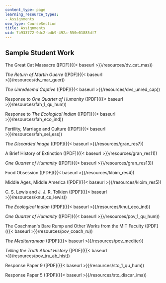 ```yaml
---
content_type: page
learning_resource_types:
- Assignments
ocw_type: CourseSection
title: Assignments
uid: 7b933772-9dc2-bdb9-492a-550e01885df7
---
```


Sample Student Work
-------------------

The Great Cat Massacre ([PDF]({{< baseurl >}}/resources/dv_cat_mas))

_The Return of Martin Guerre_ ([PDF]({{< baseurl >}}/resources/dv_mar_guer))

_The Unredeemd Captive_ ([PDF]({{< baseurl >}}/resources/dvs_unred_cap))

Response to _One Quarter of Humanity_ ([PDF]({{< baseurl >}}/resources/fah_1_qu_hum))

Response to _The Ecological Indian_ ([PDF]({{< baseurl >}}/resources/fah_eco_ind))

Fertility, Marriage and Culture ([PDF]({{< baseurl >}}/resources/fah_sel_ess))

_The Discarded Image_ ([PDF]({{< baseurl >}}/resources/gran_res7))

A Brief History of Extinction ([PDF]({{< baseurl >}}/resources/gran_res11))

_One Quarter of Humanity_ ([PDF]({{< baseurl >}}/resources/gran_res13))

Food Obsession ([PDF]({{< baseurl >}}/resources/kloim_res4))

Middle Ages, Middle America ([PDF]({{< baseurl >}}/resources/kloim_res5))

C. S. Lewis and J. J. R. Tolkien ([PDF]({{< baseurl >}}/resources/knut_cs_lewis))

_The Ecological Indian_ ([PDF]({{< baseurl >}}/resources/knut_eco_ind))

_One Quarter of Humanity_ ([PDF]({{< baseurl >}}/resources/pov_1_qu_hum))

The Coachman's Bare Rump and Other Works from the MIT Faculty ([PDF]({{< baseurl >}}/resources/pov_coach_ru))

_The Mediterranean_ ([PDF]({{< baseurl >}}/resources/pov_mediter))

_Telling the Truth About History_ ([PDF]({{< baseurl >}}/resources/pov_tru_ab_hist))

Response Paper 9 ([PDF]({{< baseurl >}}/resources/sto_1_qu_hum))

Response Paper 5 ([PDF]({{< baseurl >}}/resources/sto_discar_ima))